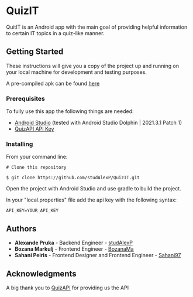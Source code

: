 # QuizIT

QuitIT is an Android app with the main goal of providing helpful information to certain IT topics in a quiz-like manner.

## Getting Started
These instructions will give you a copy of the project up and running on your local machine for development and testing purposes.

A pre-compiled apk can be found [here](https://github.com/studAlexP/QuizIT/releases/)

### Prerequisites
To fully use this app the following things are needed:

+ [Android Studio](https://developer.android.com/studio) (tested with Android Studio Dolphin | 2021.3.1 Patch 1)
+ [QuizAPI API Key](https://quizapi.io/)

### Installing
From your command line:
```
# Clone this repository

$ git clone https://github.com/studAlexP/QuizIT.git
```
Open the project with Android Studio and use gradle to build the project.

In your "local.properties" file add the api key with the following syntax:
```
API_KEY=YOUR_API_KEY
```

## Authors
+ **Alexande Pruka** - Backend Engineer - [studAlexP](https://github.com/studAlexP)
+ **Bozana Markulj** - Frontend Engineer - [BozanaMa](https://github.com/BozanaMa)
+ **Sahani Peiris** - Frontend Designer and Frontend Engineer - [Sahani97](https://github.com/Sahani97)

## Acknowledgments

A big thank you to [QuizAPI](https://quizapi.io/) for providing us the API